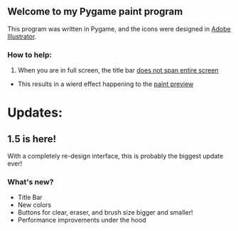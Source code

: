 ## Welcome to my Pygame paint program

This program was written in Pygame, and the icons were designed in [Adobe Illustrator](https://www.adobe.com/products/illustrator.html). 

### How to help:
1. When you are in full screen, the title bar [does not span entire screen](https://github.com/hhbo62/splash-painter/issues/1)
  - This results in a wierd effect happening to the [paint preview](https://github.com/hhbo62/splash-painter/issues/1)

# Updates:
## 1.5 is here!
With a completely re-design interface, this is probably the biggest update ever! 

### What's new?
- Title Bar
- New colors
- Buttons for clear, eraser, and brush size bigger and smaller!
- Performance improvements under the hood
